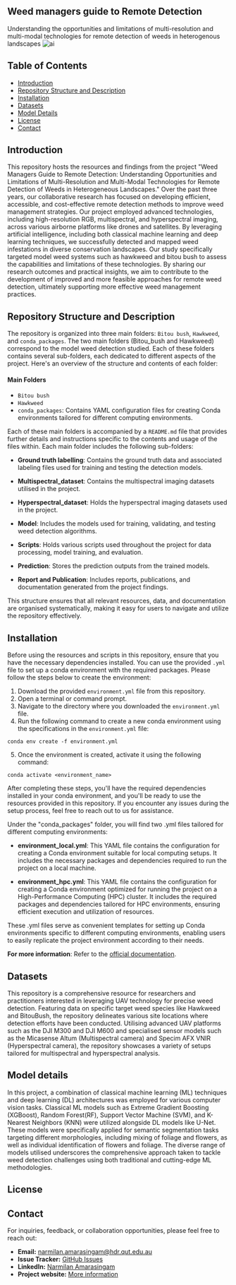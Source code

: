 ## Weed managers guide to Remote Detection
Understanding the opportunities and limitations of multi-resolution and multi-modal technologies for remote detection of weeds in heterogenous landscapes
![ai](https://github.com/Narmilan-A/Remote-Weed-detection/assets/140802455/fd66ff8f-abb0-4527-927e-81d46da6b8e6)

## Table of Contents
- [Introduction](#introduction)
- [Repository Structure and Description](#repository-structure-and-description)
- [Installation](#installation)
- [Datasets](#datasets)
- [Model Details](#model-details)
- [License](#license)
- [Contact](#contact)

## Introduction
This repository hosts the resources and findings from the project "Weed Managers Guide to Remote Detection: Understanding Opportunities and Limitations of Multi-Resolution and Multi-Modal Technologies for Remote Detection of Weeds in Heterogeneous Landscapes." Over the past three years, our collaborative research has focused on developing efficient, accessible, and cost-effective remote detection methods to improve weed management strategies. Our project employed advanced technologies, including high-resolution RGB, multispectral, and hyperspectral imaging, across various airborne platforms like drones and satellites. By leveraging artificial intelligence, including both classical machine learning and deep learning techniques, we successfully detected and mapped weed infestations in diverse conservation landscapes. Our study specifically targeted model weed systems such as hawkweed and bitou bush to assess the capabilities and limitations of these technologies. By sharing our research outcomes and practical insights, we aim to contribute to the development of improved and more feasible approaches for remote weed detection, ultimately supporting more effective weed management practices.

## Repository Structure and Description
The repository is organized into three main folders: `Bitou bush`, `Hawkweed`, and `conda_packages`.
The two main folders (Bitou_bush and Hawkweed) correspond to the model weed detection studied. Each of these folders contains several sub-folders, each dedicated to different aspects of the project. Here's an overview of the structure and contents of each folder:

#### Main Folders
- `Bitou bush`
- `Hawkweed`
- `conda_packages`: Contains YAML configuration files for creating Conda environments tailored for different computing environments.

Each of these main folders is accompanied by a `README.md` file that provides further details and instructions specific to the contents and usage of the files within. Each main folder includes the following sub-folders:

- **Ground truth labelling**: Contains the ground truth data and associated labeling files used for training and testing the detection models.

- **Multispectral_dataset**: Contains the multispectral imaging datasets utilised in the project.

- **Hyperspectral_dataset**: Holds the hyperspectral imaging datasets used in the project.

- **Model**: Includes the models used for training, validating, and testing weed detection algorithms.

- **Scripts**: Holds various scripts used throughout the project for data processing, model training, and evaluation.

- **Prediction**: Stores the prediction outputs from the trained models.

- **Report and Publication**: Includes reports, publications, and documentation generated from the project findings.

This structure ensures that all relevant resources, data, and documentation are organised systematically, making it easy for users to navigate and utilize the repository effectively.

## Installation
Before using the resources and scripts in this repository, ensure that you have the necessary dependencies installed. You can use the provided `.yml` file to set up a conda environment with the required packages. Please follow the steps below to create the environment:
1. Download the provided `environment.yml` file from this repository.
2. Open a terminal or command prompt.
3. Navigate to the directory where you downloaded the `environment.yml` file.
4. Run the following command to create a new conda environment using the specifications in the `environment.yml` file:
```shell
conda env create -f environment.yml
```
5. Once the environment is created, activate it using the following command:
```shell
conda activate <environment_name>
```
After completing these steps, you'll have the required dependencies installed in your conda environment, and you'll be ready to use the resources provided in this repository. If you encounter any issues during the setup process, feel free to reach out to us for assistance.

Under the "conda_packages" folder, you will find two .yml files tailored for different computing environments:

- **environment_local.yml**: This YAML file contains the configuration for creating a Conda environment suitable for local computing setups. It includes the necessary packages and dependencies required to run the project on a local machine.

- **environment_hpc.yml**: This YAML file contains the configuration for creating a Conda environment optimized for running the project on a High-Performance Computing (HPC) cluster. It includes the required packages and dependencies tailored for HPC environments, ensuring efficient execution and utilization of resources.

These .yml files serve as convenient templates for setting up Conda environments specific to different computing environments, enabling users to easily replicate the project environment according to their needs.

**For more information**: Refer to the [official documentation](https://docs.conda.io/projects/conda/en/latest/user-guide/tasks/manage-environments.html).

## Datasets
This repository is a comprehensive resource for researchers and practitioners interested in leveraging UAV technology for precise weed detection. Featuring data on specific target weed species like Hawkweed and BitouBush, the repository delineates various site locations where detection efforts have been conducted. Utilising advanced UAV platforms such as the DJI M300 and DJI M600 and specialised sensor models such as the Micasense Altum (Multispectral camera) and Specim AFX VNIR (Hyperspectral camera), the repository showcases a variety of setups tailored for multispectral and hyperspectral analysis.

## Model details
In this project, a combination of classical machine learning (ML) techniques and deep learning (DL) architectures was employed for various computer vision tasks. Classical ML models such as Extreme Gradient Boosting (XGBoost), Random Forest(RF), Support Vector Machine (SVM), and K-Nearest Neighbors (KNN) were utilized alongside DL models like U-Net. These models were specifically applied for semantic segmentation tasks targeting different morphologies, including mixing of foliage and flowers, as well as individual identification of flowers and foliage. The diverse range of models utilised underscores the comprehensive approach taken to tackle weed detection challenges using both traditional and cutting-edge ML methodologies.

## License

## Contact
For inquiries, feedback, or collaboration opportunities, please feel free to reach out:

- **Email:** [narmilan.amarasingam@hdr.qut.edu.au](mailto:narmilan.amarasingam@hdr.qut.edu.au)
- **Issue Tracker:** [GitHub Issues](https://github.com/Narmilan-A)
- **LinkedIn:** [Narmilan Amarasingam](https://www.linkedin.com/in/narmilan-amarasingam-ab7086115/)
- **Project website:** [More information](https://www.csu.edu.au/research/gulbali/research/agricultural-innovation/projects/weed-managers-guide-to-remote-detection)

